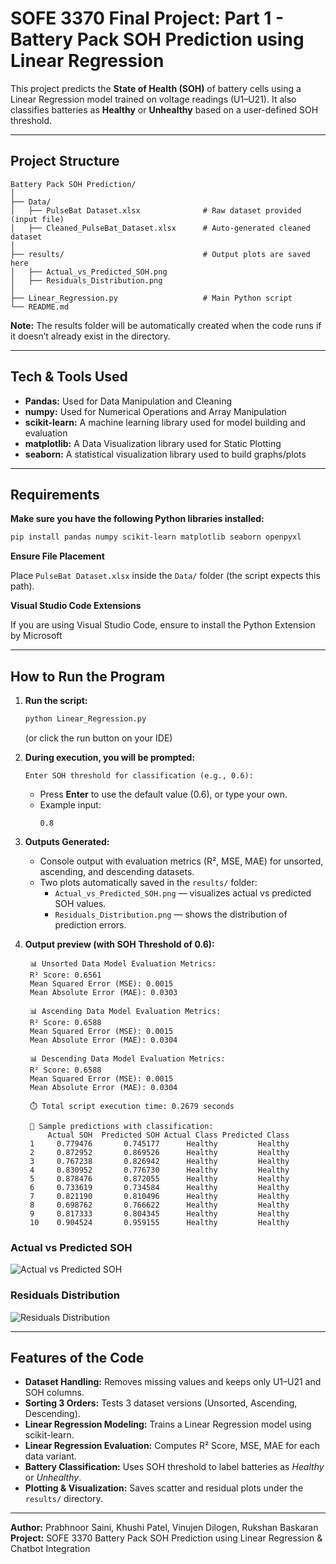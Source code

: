 # SOFE 3370 Final Project: Part 1 - Battery Pack SOH Prediction using Linear Regression

This project predicts the **State of Health (SOH)** of battery cells using a Linear Regression model trained on voltage readings (U1–U21). It also classifies batteries as **Healthy** or **Unhealthy** based on a user-defined SOH threshold.

---

## Project Structure

```
Battery Pack SOH Prediction/
│
├── Data/
│   ├── PulseBat Dataset.xlsx              # Raw dataset provided (input file)
│   ├── Cleaned_PulseBat_Dataset.xlsx      # Auto-generated cleaned dataset
│
├── results/                               # Output plots are saved here 
│   ├── Actual_vs_Predicted_SOH.png         
│   ├── Residuals_Distribution.png
│
├── Linear_Regression.py                   # Main Python script
└── README.md                              
```

**Note:** The results folder will be automatically created when the code runs if it doesn’t already exist in the directory.

---

## Tech & Tools Used

- **Pandas:** Used for Data Manipulation and Cleaning
- **numpy:** Used for Numerical Operations and Array Manipulation
- **scikit-learn:** A machine learning library used for model building and evaluation
- **matplotlib:** A Data Visualization library used for Static Plotting
- **seaborn:** A statistical visualization library used to build graphs/plots

---

## Requirements

**Make sure you have the following Python libraries installed:**

```bash
pip install pandas numpy scikit-learn matplotlib seaborn openpyxl
```
**Ensure File Placement**

Place `PulseBat Dataset.xlsx` inside the `Data/` folder (the script expects this path).

**Visual Studio Code Extensions**

If you are using Visual Studio Code, ensure to install the Python Extension by Microsoft

---

## How to Run the Program

1. **Run the script:**
   ```bash
   python Linear_Regression.py
   ```
   (or click the run button on your IDE)

3. **During execution, you will be prompted:**
   ```
   Enter SOH threshold for classification (e.g., 0.6):
   ```
   - Press **Enter** to use the default value (0.6), or type your own.  
   - Example input:
     ```
     0.8
     ```

4. **Outputs Generated:**
   - Console output with evaluation metrics (R², MSE, MAE) for unsorted, ascending, and descending datasets.
   - Two plots automatically saved in the `results/` folder:
     - `Actual_vs_Predicted_SOH.png` — visualizes actual vs predicted SOH values.
     - `Residuals_Distribution.png` — shows the distribution of prediction errors.

5. **Output preview (with SOH Threshold of 0.6):**
   ```
    📊 Unsorted Data Model Evaluation Metrics:
    R² Score: 0.6561
    Mean Squared Error (MSE): 0.0015
    Mean Absolute Error (MAE): 0.0303

    📊 Ascending Data Model Evaluation Metrics:
    R² Score: 0.6588
    Mean Squared Error (MSE): 0.0015
    Mean Absolute Error (MAE): 0.0304

    📊 Descending Data Model Evaluation Metrics:
    R² Score: 0.6588
    Mean Squared Error (MSE): 0.0015
    Mean Absolute Error (MAE): 0.0304

    ⏱️ Total script execution time: 0.2679 seconds

    🔋 Sample predictions with classification:
        Actual SOH  Predicted SOH Actual Class Predicted Class
    1     0.779476       0.745177      Healthy         Healthy
    2     0.872952       0.869526      Healthy         Healthy
    3     0.767238       0.826942      Healthy         Healthy
    4     0.830952       0.776730      Healthy         Healthy
    5     0.878476       0.872055      Healthy         Healthy
    6     0.733619       0.734584      Healthy         Healthy
    7     0.821190       0.810496      Healthy         Healthy
    8     0.698762       0.766622      Healthy         Healthy
    9     0.817333       0.804345      Healthy         Healthy
    10    0.904524       0.959155      Healthy         Healthy    
    ```
### Actual vs Predicted SOH
![Actual vs Predicted SOH](results/Actual_vs_Predicted_SOH.png)

### Residuals Distribution
![Residuals Distribution](results/Residuals_Distribution.png)

---

## Features of the Code

- **Dataset Handling:** Removes missing values and keeps only U1–U21 and SOH columns.
- **Sorting 3 Orders:** Tests 3 dataset versions (Unsorted, Ascending, Descending).
- **Linear Regression Modeling:** Trains a Linear Regression model using scikit-learn.
- **Linear Regression Evaluation:** Computes R² Score, MSE, MAE for each data variant.
- **Battery Classification:** Uses SOH threshold to label batteries as *Healthy* or *Unhealthy*.
- **Plotting & Visualization:** Saves scatter and residual plots under the `results/` directory.

---

**Author:** Prabhnoor Saini, Khushi Patel, Vinujen Dilogen, Rukshan Baskaran  
**Project:** SOFE 3370 Battery Pack SOH Prediction using Linear Regression & Chatbot Integration
